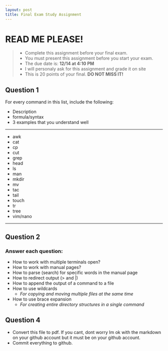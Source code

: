 ```yaml
---
layout: post
title: Final Exam Study Assignment
---
```


# READ ME PLEASE!
> * Complete this assignment before your final exam. 
> * You must present this assignment before you start your exam.
> * The due date is: **<span style="corlor:red;">12/14 at 4:10 PM**</span>
> * I will personaly ask for this assignment and grade it on site
> * This is 20 points of your final. **DO NOT MISS IT!** 

## Question 1
For every command in this list, include the following:
* Description
* formula/syntax
* 3 examples that you understand well
<hr>

* awk
* cat 
* cp
* cut
* grep
* head
* ls
* man
* mkdir
* mv
* tac
* tail
* touch
* tr
* tree
* vim/nano

<hr>


## Question 2
### Answer each question:
* How to work with multiple terminals open?
* How to work with manual pages?
* How to parse (search) for specific words in the manual page
* How to redirect output (> and |)
* How to append the output of a command to a file
* How to use wildcards
    - *For copying and moving multiple files at the same time*
* How to use brace expansion
    - *For creating entire directory structures in a single command*

## Question 4
* Convert this file to pdf. If you cant, dont worry Im ok with the markdown on your github account but it must be on your github account.
* Commit everything to github.